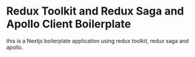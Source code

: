 # Redux Toolkit and Redux Saga and Apollo Client Boilerplate

this is a Nextjs boilerplate application using redux toolkit, redux saga and apollo.
